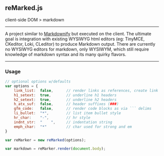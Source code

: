 reMarked.js 
------------
client-side DOM > markdown

---
A project similar to [Markdownify](http://milianw.de/projects/markdownify/) but executed on the client. The ultimate goal is integration with existing WYSIWYG html editors (eg: TinyMCE, CKeditor, Loki, CLeditor) to produce Markdown output. There are currently no WYSIWYG editors for markdown, only WYSIWYM, which still require knowledge of markdown syntax and its many quirky flavors.

---

### Usage

``` js
// optional options w/defaults
var options = {
    link_list:	false,		// render links as references, create link list as appendix
    h1_setext:	true,		// underline h1 headers
    h2_setext:	true,		// underline h2 headers
    h_atx_suf:	false,		// header suffixes (###)
    gfm_code:	false,		// render code blocks as via ``` delims
    li_bullet:	"*",		// list item bullet style
    hr_char:	"-",		// hr style
    indnt_str:	"    ",		// indentation string
    emph_char:	"*"			// char used for strong and em
}

var reMarker = new reMarked(options);

var markdown = reMarker.render(document.body);
```